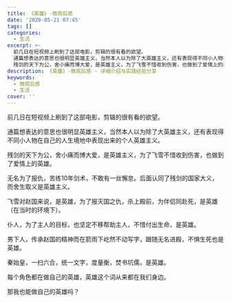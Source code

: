 ```yaml
---
title: 《英雄》-微观后感
date: '2020-05-21 07:45'
tags: []
categories:
  - 生活
excerpt: >-
  前几日在短视频上刷到了这部电影，剪辑的很有看的欲望。
  通篇想表达的意思也很明显英雄主义，当然本人以为除了大英雄主义，还有表现得不同小人物在自己的人生境地中表现出来的个人英雄主义。
  残剑的天下为公，舍小痛而博大爱，是英雄主义，为了飞雪不惜收到伤害，也做到了爱情上的英雄。 无名为了报仇，苦练10年剑术，...
description: 《英雄》-微观后感 - 详细介绍与实践经验分享
keywords:
  - 微观后感
  - 生活
cover: ''
---
```


前几日在短视频上刷到了这部电影，剪辑的很有看的欲望。

通篇想表达的意思也很明显英雄主义，当然本人以为除了大英雄主义，还有表现得不同小人物在自己的人生境地中表现出来的个人英雄主义。

残剑的天下为公，舍小痛而博大爱，是英雄主义，为了飞雪不惜收到伤害，也做到了爱情上的英雄。

无名为了报仇，苦练10年剑术，不敢有一丝懈怠。后面认同了残剑的国家大义，而舍生取义是英雄主义。

飞雪对赵国来说，是英雄，为了报灭国之仇，杀上殿前，为伴侣同赴死，是英雄（在当时的环境下）。

仆人，为了主人的目标，也坚定不移帮助主人，不惜付出生命，是英雄。

男下人，传承赵国的精神而在箭雨下屹然不动写字，跟随无名进殿，不惧生死也是英雄。

秦始皇，一扫六合，统一文字，度量衡，焚书坑儒，是英雄。

每个角色都在做自己的英雄，英雄这个词从来都在我们身边。

那我也能做自己的英雄吗？
